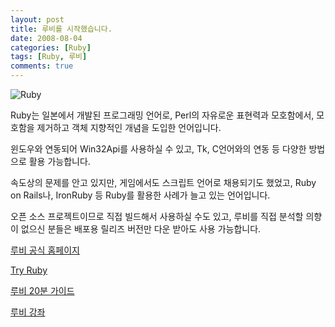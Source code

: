 ```yaml
---
layout: post
title: 루비를 시작했습니다.
date: 2008-08-04
categories: [Ruby]
tags: [Ruby, 루비]
comments: true
---
```


![Ruby](../..../../blog/img/2008/ruby.jpg)

Ruby는 일본에서 개발된 프로그래밍 언어로, Perl의 자유로운 표현력과 모호함에서, 모호함을 제거하고 객체 지향적인 개념을 도입한 언어입니다.

윈도우와 연동되어 Win32Api를 사용하실 수 있고, Tk, C언어와의 연동 등 다양한 방법으로 활용 가능합니다.

속도상의 문제를 안고 있지만, 게임에서도 스크립트 언어로 채용되기도 했었고, Ruby on Rails나, IronRuby 등 Ruby를 활용한 사례가 늘고 있는 언어입니다.

오픈 소스 프로젝트이므로 직접 빌드해서 사용하실 수도 있고, 루비를 직접 분석할 의향이 없으신 분들은 배포용 릴리즈 버전만 다운 받아도 사용 가능합니다.


[루비 공식 홈페이지](http://www.ruby-lang.org/ko/)

[Try Ruby](http://tryruby.hobix.com/)

[루비 20분 가이드](http://www.ruby-lang.org/ko/documentation/quickstart/)

[루비 강좌](http://synch3d.com/wiki/moin/moin.cgi/_c7_c1_b7_ce_b1_d7_b7_a1_b9_d6_20_b7_e7_ba_f1)
